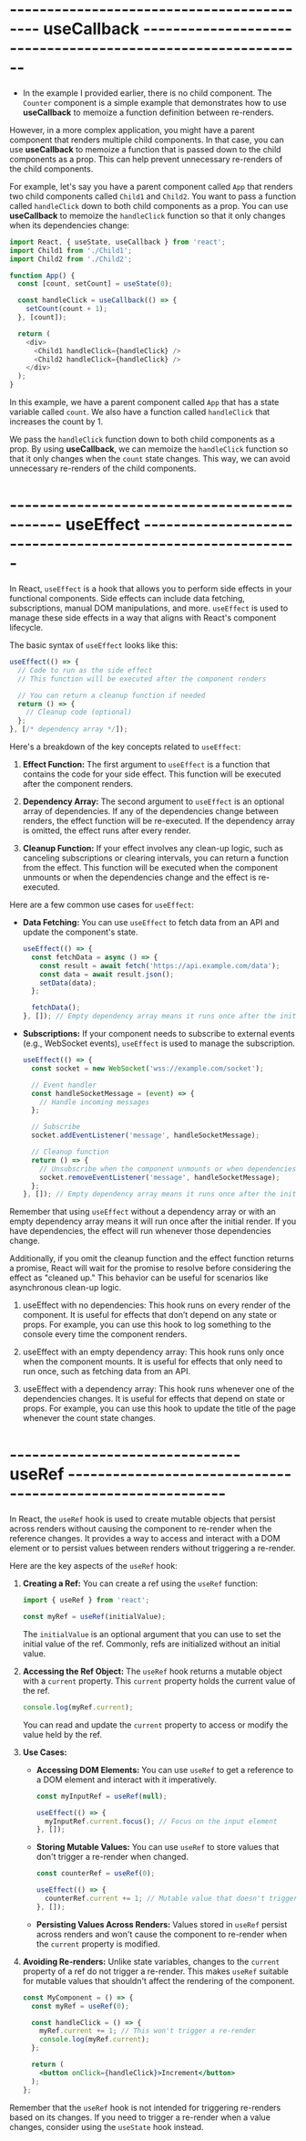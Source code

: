 # ------------------------------------------ useCallback ------------------------------------------------------------

- In the example I provided earlier, there is no child component. The `Counter` component is a simple example that demonstrates how to use **useCallback** to memoize a function definition between re-renders. 

However, in a more complex application, you might have a parent component that renders multiple child components. In that case, you can use **useCallback** to memoize a function that is passed down to the child components as a prop. This can help prevent unnecessary re-renders of the child components.

For example, let's say you have a parent component called `App` that renders two child components called `Child1` and `Child2`. You want to pass a function called `handleClick` down to both child components as a prop. You can use **useCallback** to memoize the `handleClick` function so that it only changes when its dependencies change:

```javascript
import React, { useState, useCallback } from 'react';
import Child1 from './Child1';
import Child2 from './Child2';

function App() {
  const [count, setCount] = useState(0);

  const handleClick = useCallback(() => {
    setCount(count + 1);
  }, [count]);

  return (
    <div>
      <Child1 handleClick={handleClick} />
      <Child2 handleClick={handleClick} />
    </div>
  );
}
```

In this example, we have a parent component called `App` that has a state variable called `count`. We also have a function called `handleClick` that increases the count by 1. 

We pass the `handleClick` function down to both child components as a prop. By using **useCallback**, we can memoize the `handleClick` function so that it only changes when the `count` state changes. This way, we can avoid unnecessary re-renders of the child components.



# --------------------------------------------- useEffect -----------------------------------------------------------

In React, `useEffect` is a hook that allows you to perform side effects in your functional components. Side effects can include data fetching, subscriptions, manual DOM manipulations, and more. `useEffect` is used to manage these side effects in a way that aligns with React's component lifecycle.

The basic syntax of `useEffect` looks like this:

```jsx
useEffect(() => {
  // Code to run as the side effect
  // This function will be executed after the component renders

  // You can return a cleanup function if needed
  return () => {
    // Cleanup code (optional)
  };
}, [/* dependency array */]);
```

Here's a breakdown of the key concepts related to `useEffect`:

1. **Effect Function:** The first argument to `useEffect` is a function that contains the code for your side effect. This function will be executed after the component renders.

2. **Dependency Array:** The second argument to `useEffect` is an optional array of dependencies. If any of the dependencies change between renders, the effect function will be re-executed. If the dependency array is omitted, the effect runs after every render.

3. **Cleanup Function:** If your effect involves any clean-up logic, such as canceling subscriptions or clearing intervals, you can return a function from the effect. This function will be executed when the component unmounts or when the dependencies change and the effect is re-executed.

Here are a few common use cases for `useEffect`:

- **Data Fetching:** You can use `useEffect` to fetch data from an API and update the component's state.

  ```jsx
  useEffect(() => {
    const fetchData = async () => {
      const result = await fetch('https://api.example.com/data');
      const data = await result.json();
      setData(data);
    };

    fetchData();
  }, []); // Empty dependency array means it runs once after the initial render
  ```

- **Subscriptions:** If your component needs to subscribe to external events (e.g., WebSocket events), `useEffect` is used to manage the subscription.

  ```jsx
  useEffect(() => {
    const socket = new WebSocket('wss://example.com/socket');

    // Event handler
    const handleSocketMessage = (event) => {
      // Handle incoming messages
    };

    // Subscribe
    socket.addEventListener('message', handleSocketMessage);

    // Cleanup function
    return () => {
      // Unsubscribe when the component unmounts or when dependencies change
      socket.removeEventListener('message', handleSocketMessage);
    };
  }, []); // Empty dependency array means it runs once after the initial render
  ```

Remember that using `useEffect` without a dependency array or with an empty dependency array means it will run once after the initial render. If you have dependencies, the effect will run whenever those dependencies change.

Additionally, if you omit the cleanup function and the effect function returns a promise, React will wait for the promise to resolve before considering the effect as "cleaned up." This behavior can be useful for scenarios like asynchronous clean-up logic.

1. useEffect with no dependencies: This hook runs on every render of the component. It is useful for effects that don’t depend on any state or props. For example, you can use this hook to log something to the console every time the component renders.

2. useEffect with an empty dependency array: This hook runs only once when the component mounts. It is useful for effects that only need to run once, such as fetching data from an API.

3. useEffect with a dependency array: This hook runs whenever one of the dependencies changes. It is useful for effects that depend on state or props. For example, you can use this hook to update the title of the page whenever the count state changes.





# ------------------------------- useRef -----------------------------------------------------------


In React, the `useRef` hook is used to create mutable objects that persist across renders without causing the component to re-render when the reference changes. It provides a way to access and interact with a DOM element or to persist values between renders without triggering a re-render.

Here are the key aspects of the `useRef` hook:

1. **Creating a Ref:**
   You can create a ref using the `useRef` function:

   ```jsx
   import { useRef } from 'react';

   const myRef = useRef(initialValue);
   ```

   The `initialValue` is an optional argument that you can use to set the initial value of the ref. Commonly, refs are initialized without an initial value.

2. **Accessing the Ref Object:**
   The `useRef` hook returns a mutable object with a `current` property. This `current` property holds the current value of the ref.

   ```jsx
   console.log(myRef.current);
   ```

   You can read and update the `current` property to access or modify the value held by the ref.

3. **Use Cases:**
   - **Accessing DOM Elements:** You can use `useRef` to get a reference to a DOM element and interact with it imperatively.

     ```jsx
     const myInputRef = useRef(null);

     useEffect(() => {
       myInputRef.current.focus(); // Focus on the input element
     }, []);
     ```

   - **Storing Mutable Values:** You can use `useRef` to store values that don't trigger a re-render when changed.

     ```jsx
     const counterRef = useRef(0);

     useEffect(() => {
       counterRef.current += 1; // Mutable value that doesn't trigger re-render
     }, []);
     ```

   - **Persisting Values Across Renders:**
     Values stored in `useRef` persist across renders and won't cause the component to re-render when the `current` property is modified.

4. **Avoiding Re-renders:**
   Unlike state variables, changes to the `current` property of a ref do not trigger a re-render. This makes `useRef` suitable for mutable values that shouldn't affect the rendering of the component.

   ```jsx
   const MyComponent = () => {
     const myRef = useRef(0);

     const handleClick = () => {
       myRef.current += 1; // This won't trigger a re-render
       console.log(myRef.current);
     };

     return (
       <button onClick={handleClick}>Increment</button>
     );
   };
   ```

Remember that the `useRef` hook is not intended for triggering re-renders based on its changes. If you need to trigger a re-render when a value changes, consider using the `useState` hook instead.